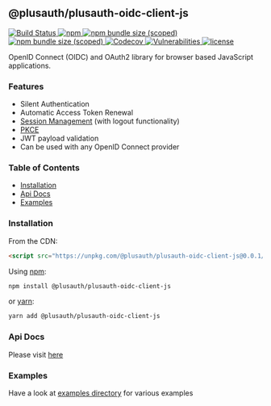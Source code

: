 ## @plusauth/plusauth-oidc-client-js
<a href="https://github.com/PlusAuth/plusauth-oidc-client-js/actions?query=workflow%3Aci">
<img src="https://github.com/PlusAuth/plusauth-oidc-client-js/workflows/ci/badge.svg" alt="Build Status">
</a>
<a href="https://www.npmjs.com/package/@plusauth/plusauth-oidc-client-js">
<img alt="npm" src="https://img.shields.io/npm/v/@plusauth/plusauth-oidc-client-js?label=latest%20&logo=npm&style=flat-square">
</a>
<a href="https://www.npmjs.com/package/@plusauth/plusauth-oidc-client-js">
<img alt="npm bundle size (scoped)" src="https://img.shields.io/bundlephobia/min/@plusauth/plusauth-oidc-client-js@latest?label=minified%20size&style=flat-square">
</a>
<a href="https://www.npmjs.com/package/@plusauth/plusauth-oidc-client-js">
<img alt="npm bundle size (scoped)" src="https://img.shields.io/bundlephobia/minzip/@plusauth/plusauth-oidc-client-js@latest?color=darkgreen&label=minzipped%20size&style=flat-square">
</a>
<a href="https://codecov.io/gh/PlusAuth/plusauth-oidc-client-js">
<img alt="Codecov" src="https://img.shields.io/codecov/c/gh/PlusAuth/plusauth-oidc-client-js?logo=codecov&style=flat-square">
</a>
<a href="https://snyk.io/test/github/PlusAuth/plusauth-oidc-client-js">
<img src="https://img.shields.io/snyk/vulnerabilities/github/PlusAuth/plusauth-oidc-client-js?style=flat-square" alt="Vulnerabilities">
</a>
<a href="https://github.com/PlusAuth/plusauth-oidc-client-js/blob/master/LICENSE">
<img alt="license" src="https://img.shields.io/npm/l/@plusauth/plusauth-oidc-client-js?style=flat-square">
</a>

OpenID Connect (OIDC) and OAuth2 library for browser based JavaScript applications.

### Features
- Silent Authentication
- Automatic Access Token Renewal
- [Session Management](https://openid.net/specs/openid-connect-session-1_0.html) (with logout functionality)
- [PKCE](https://tools.ietf.org/html/rfc7636)
- JWT payload validation
- Can be used with any OpenID Connect provider

### Table of Contents
- [Installation](#installation)
- [Api Docs](#api-docs)
- [Examples](#examples)


### Installation

From the CDN:

```html
<script src="https://unpkg.com/@plusauth/plusauth-oidc-client-js@0.0.1/dist/plusauth-oidc-client.umd.js"></script>

```

Using [npm](https://npmjs.org):

```sh
npm install @plusauth/plusauth-oidc-client-js
```

or [yarn](https://yarnpkg.com):

```sh
yarn add @plusauth/plusauth-oidc-client-js
```

### Api Docs

Please visit [here](https://plusauth.github.io/plusauth-oidc-client-js/classes/oidcclient.html)


### Examples

Have a look at [examples directory](/examples) for various examples
